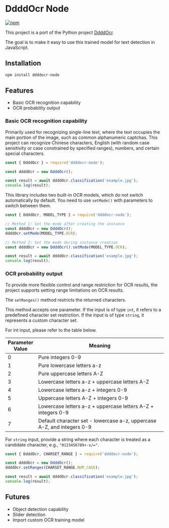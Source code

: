 # DdddOcr Node

[![npm](https://img.shields.io/npm/v/ddddocr-node.svg)](https://www.npmjs.com/package/ddddocr-node)

This project is a port of the Python project [DdddOcr](https://github.com/sml2h3/ddddocr). 

The goal is to make it easy to use this trained model for text detection in JavaScript.

## Installation

```sh
npm install ddddocr-node
```

## Features

 - Basic OCR recognition capability
 - OCR probability output

### Basic OCR recognition capability

Primarily used for recognizing single-line text, where the text occupies the main portion of the image, such as common alphanumeric captchas. This project can recognize Chinese characters, English (with random case sensitivity or case constrained by specified ranges), numbers, and certain special characters.

```js
const { DdddOcr } = require('ddddocr-node');

const ddddOcr = new DdddOcr();

const result = await ddddOcr.classification('example.jpg');
console.log(result);
```

This library includes two built-in OCR models, which do not switch automatically by default. You need to use `setMode()` with parameters to switch between them.


```js
const { DdddOcr, MODEL_TYPE } = require('ddddocr-node');

// Method 1: Set the mode after creating the instance
const ddddOcr = new DdddOcr();
ddddOcr.setMode(MODEL_TYPE.OCR);

// Method 2: Set the mode during instance creation
const ddddOcr = new DdddOcr().setMode(MODEL_TYPE.OCR);

const result = await ddddOcr.classification('example.jpg');
console.log(result);
```

### OCR probability output

To provide more flexible control and range restriction for OCR results, the project supports setting range limitations on OCR results.

The `setRanges()` method restricts the returned characters.

This method accepts one parameter. If the input is of type `int`, it refers to a predefined character set restriction. If the input is of type `string`, it represents a custom character set.

For int input, please refer to the table below.

| Parameter <br/> Value | Meaning                                                                |
|-----------------------|------------------------------------------------------------------------|
| 0                     | Pure integers 0-9                                                      |
| 1                     | Pure lowercase letters a-z                                             |
| 2                     | Pure uppercase letters A-Z                                             |
| 3                     | Lowercase letters a-z + uppercase letters A-Z                          |
| 4                     | Lowercase letters a-z + integers 0-9                                   |
| 5                     | Uppercase letters A-Z + integers 0-9                                   |
| 6                     | Lowercase letters a-z + uppercase letters A-Z + integers 0-9           |
| 7                     | Default character set - lowercase a-z, uppercase A-Z, and integers 0-9 |

For `string` input, provide a string where each character is treated as a candidate character, e.g., `"0123456789+-x/="`.

```js
const { DdddOcr, CHARSET_RANGE } = require('ddddocr-node');

const ddddOcr = new DdddOcr();
ddddOcr.setRanges(CHARSET_RANGE.NUM_CASE);

const result = await ddddOcr.classification('example.jpg');
console.log(result);
```

## Futures

 - Object detection capability
 - Slider detection
 - Import custom OCR training model
